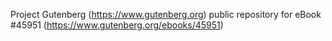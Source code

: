 Project Gutenberg (https://www.gutenberg.org) public repository for
eBook #45951 (https://www.gutenberg.org/ebooks/45951)

